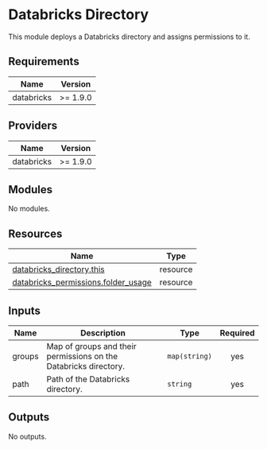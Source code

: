 # Databricks Directory

This module deploys a Databricks directory and assigns permissions to it.

## Requirements

| Name | Version |
|------|---------|
| databricks | >= 1.9.0 |

## Providers

| Name | Version |
|------|---------|
| databricks | >= 1.9.0 |

## Modules

No modules.

## Resources

| Name | Type |
|------|------|
| [databricks_directory.this](https://registry.terraform.io/providers/databricks/databricks/latest/docs/resources/directory) | resource |
| [databricks_permissions.folder_usage](https://registry.terraform.io/providers/databricks/databricks/latest/docs/resources/permissions) | resource |

## Inputs

| Name | Description | Type | Required |
|------|-------------|------|:--------:|
| groups | Map of groups and their permissions on the Databricks directory. | `map(string)` | yes |
| path | Path of the Databricks directory. | `string` | yes |

## Outputs

No outputs.
